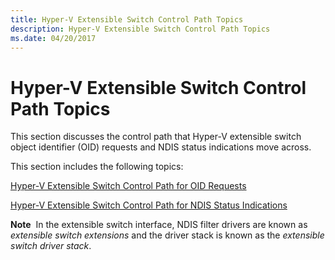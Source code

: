 ```yaml
---
title: Hyper-V Extensible Switch Control Path Topics
description: Hyper-V Extensible Switch Control Path Topics
ms.date: 04/20/2017
---
```


# Hyper-V Extensible Switch Control Path Topics


This section discusses the control path that Hyper-V extensible switch object identifier (OID) requests and NDIS status indications move across.

This section includes the following topics:

[Hyper-V Extensible Switch Control Path for OID Requests](hyper-v-extensible-switch-control-path-for-oid-requests.md)

[Hyper-V Extensible Switch Control Path for NDIS Status Indications](hyper-v-extensible-switch-control-path-for-ndis-status-indications.md)

**Note**  In the extensible switch interface, NDIS filter drivers are known as *extensible switch extensions* and the driver stack is known as the *extensible switch driver stack*.

 

 

 





